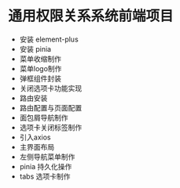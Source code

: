 # 通用权限关系系统前端项目

- 安装 element-plus
- 安装 pinia
- 菜单收缩制作
- 菜单logo制作
- 弹框组件封装
- 关闭选项卡功能实现
- 路由安装
- 路由配置与⻚⾯配置
- ⾯包屑导航制作
- 选项卡关闭标签制作
- 引⼊axios
- 主界⾯布局
- 左侧导航菜单制作
- pinia 持久化操作
- tabs 选项卡制作
